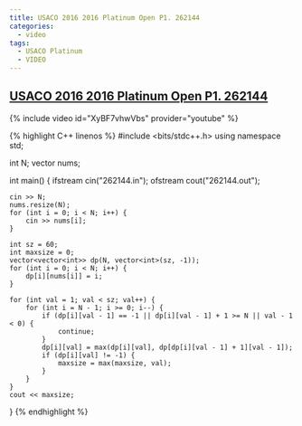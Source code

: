 ```yaml
---
title: USACO 2016 2016 Platinum Open P1. 262144
categories:
  - video
tags:
  - USACO Platinum
  - VIDEO
---
```


## [USACO 2016 2016 Platinum Open P1. 262144](http://www.usaco.org/index.php?page=viewproblem2&cpid=648)

{% include video id="XyBF7vhwVbs" provider="youtube" %}

{% highlight C++ linenos %}
#include <bits/stdc++.h>
using namespace std;

int N;
vector<int> nums;

int main() {
    ifstream cin("262144.in");
    ofstream cout("262144.out");

    cin >> N;
    nums.resize(N);
    for (int i = 0; i < N; i++) {
        cin >> nums[i];
    }

    int sz = 60;
    int maxsize = 0;
    vector<vector<int>> dp(N, vector<int>(sz, -1));
    for (int i = 0; i < N; i++) {
        dp[i][nums[i]] = i;
    }

    for (int val = 1; val < sz; val++) {
        for (int i = N - 1; i >= 0; i--) {
            if (dp[i][val - 1] == -1 || dp[i][val - 1] + 1 >= N || val - 1 < 0) {
                continue;
            }
            dp[i][val] = max(dp[i][val], dp[dp[i][val - 1] + 1][val - 1]);
            if (dp[i][val] != -1) {
                maxsize = max(maxsize, val);
            }
        }
    }
    cout << maxsize;
}
{% endhighlight %}  
